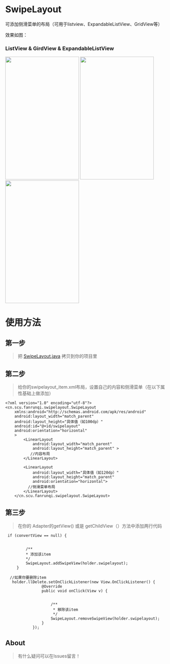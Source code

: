 # SwipeLayout

可添加侧滑菜单的布局（可用于listview、ExpandableListView、GridView等）


效果如图：

### ListView & GirdView & ExpandableListView
<img src="http://img.blog.csdn.net/20160629120426480" width = "232" height = "386"  />
<img src="http://img.blog.csdn.net/20160629120455527" width = "232" height = "386"  />
<img src="http://img.blog.csdn.net/20160629120444668" width = "232" height = "386"  />

# 使用方法

## 第一步

> 把 [SwipeLayout.java](https://github.com/fanrunqi/SwipeLayout/blob/master/app/src/main/java/cn/scu/fanrunqi/swipelayout/SwipeLayout.java) 拷贝到你的项目里


## 第二步

> 给你的swipelayout_item.xml布局，设置自己的内容和侧滑菜单（在以下属性基础上做添加）

```
<?xml version="1.0" encoding="utf-8"?>
<cn.scu.fanrunqi.swipelayout.SwipeLayout
    xmlns:android="http://schemas.android.com/apk/res/android"
    android:layout_width="match_parent"
    android:layout_height="具体值（如100dp）"
    android:id="@+id/swipelayout"
    android:orientation="horizontal"
    >
        <LinearLayout
            android:layout_width="match_parent"
            android:layout_height="match_parent" >
           //内容布局
        </LinearLayout>

        <LinearLayout
            android:layout_width="具体值（如120dp）"
            android:layout_height="match_parent"
            android:orientation="horizontal">
          //侧滑菜单布局
        </LinearLayout>
    </cn.scu.fanrunqi.swipelayout.SwipeLayout>
```

## 第三步 

> 在你的 Adapter的getView() 或是 getChildView（）方法中添加两行代码

```
 if (convertView == null) {
          
          
         /**
         * 添加该item
         */
         SwipeLayout.addSwipeView(holder.swipelayout);
     }
    
  //如果你要删除item
   holder.llDelete.setOnClickListener(new View.OnClickListener() {
                @Override
                public void onClick(View v) {
                    

                    /**
                     * 移除该item
                     */
                    SwipeLayout.removeSwipeView(holder.swipelayout);
                }
            });
```

## About

> 有什么疑问可以在Issues留言！
